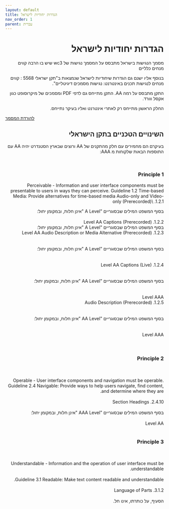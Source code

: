 ```yaml
---
layout: default
title: הגדרות יחודיות לישראל
nav_order: 1
parent: עברית
---
```

<div dir="rtl">
<h1>
הגדרות יחודיות לישראל
</h1>

מסמך הנגישות בישראל מתבסס על המסמך נגישות של wc3 שיש בו הרבה קווים מנחים כלליים

 בנוסף אליו ישנם גם הגדרות שיחודיות לישראל שנמצאות ב"תקן ישראלי 5568   : קווים מנחים לנגישות תכנים באינטרנט: נגישות מסמכים דיגיטליים".

התקן מתבסס על רמה AA.
התקן מתייחס גם לדפי PDF ומסמכים של מיקרוסופט כגון אקסל ווורד.

החלק הראשון מתייחס רק לאתרי אינטרנט ואליו בעיקר נתייחס.
<div dir="ltr">

<a href="https://www.isoc.org.il/files/docs/5568.pdf">להורדת המסמך</a>

 

</div>
 
 <h2>
 השינויים הטכניים בתקן הישראלי
 </h2>

בעיקרם הם מחמירים עם חלק מהתקנים של AA ורוצים שבארץ הסטנדרט יהיה AA עם התוספות הבאות שלקוחות מ AAA:

<br>

<h3> Principle 1 </h3>
 Perceivable - Information and user interface components must be presentable
to users in ways they can perceive.
Guideline 1.2 Time-based Media: Provide alternatives for time-based media
Audio-only and Video-only (Prerecorded)\
.1.2.1
<br>

בסוף המשפט המילים שבסוגריים "A Level "אינן חלות, ובמקומן יחול:  
<br>
Level AA
Captions (Prerecorded) .1.2.2
<br>
בסוף המשפט המילים שבסוגריים "A Level "אינן חלות, ובמקומן יחול:
<br> 
Level AA
Audio Description or Media Alternative (Prerecorded) .1.2.3  
<br><br>
בסוף המשפט המילים שבסוגריים "A Level "אינן חלות, ובמקומן יחול:  
<br><br>
Level AA  Captions (Live) .1.2.4  
<br><br>
בסוף המשפט המילים שבסוגריים "AA Level "אינן חלות, ובמקומן יחול:  
<br><br>
Level AAA  
Audio Description (Prerecorded) .1.2.5  
<br><br>
בסוף המשפט המילים שבסוגריים "AA Level "אינן חלות, ובמקומן יחול:  
<br><br>
Level AAA  
<br><br>
<h3> Principle 2 </h3>
<br><br>
 Operable - User interface components and navigation must be operable.
Guideline 2.4 Navigable: Provide ways to help users navigate, find content,
and determine where they are.  
<br><br>
Section Headings .2.4.10  
<br><br>
בסוף המשפט המילים שבסוגריים "AAA Level "אינן חלות, ובמקומן יחול:  
<br><br>
Level AA  
<br><br>
<h3> Principle 3 </h3>
<br><br>
 Understandable - Information and the operation of user interface must be understandable.
 <br><br>
Guideline 3.1 Readable: Make text content readable and understandable.
<br><br>
Language of Parts .3.1.2  
<br><br>
הסעיף, על כותרתו, אינו חל.  
 <br><br>
</div>